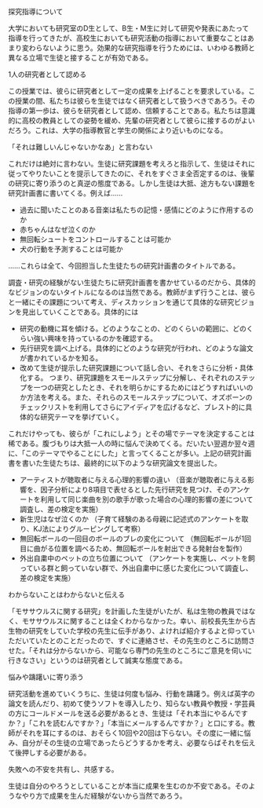 探究指導について

大学においても研究室のD生として、B生・M生に対して研究や発表にあたって指導を行ってきたが、高校生においても研究活動の指導において重要なことはあまり変わらないように思う。効果的な研究指導を行うためには、いわゆる教師と異なる立場で生徒と接することが有効である。



1人の研究者として認める

この授業では、彼らに研究者として一定の成果を上げることを要求している。この授業の間、私たちは彼らを生徒ではなく研究者として扱うべきであろう。その指導の第一歩は、彼らを研究者として認め、信頼することである。私たちは意識的に高校の教員としての姿勢を緩め、先輩の研究者として彼らに接するのがよいだろう。これは、大学の指導教官と学生の関係により近いものになる。



「それは難しいんじゃないかなあ」と言わない

これだけは絶対に言わない。生徒に研究課題を考えろと指示して、生徒はそれに従ってやりたいことを提示してきたのに、それをすぐさま全否定するのは、後輩の研究に寄り添うのと真逆の態度である。しかし生徒は大抵、途方もない課題を研究計画書に書いてくる。例えば……

- 過去に聞いたことのある音楽は私たちの記憶・感情にどのように作用するのか
- 赤ちゃんはなぜ泣くのか
- 無回転シュートをコントロールすることは可能か
- 犬の行動を予測することは可能か

……これらは全て、今回担当した生徒たちの研究計画書のタイトルである。

調査・研究の経験がない生徒たちに研究計画書を書かせているのだから、具体的なビジョンのないタイトルになるのは当然である。教師がまず行うことは、彼らと一緒にその課題について考え、ディスカッションを通じて具体的な研究ビジョンを見出していくことである。具体的には

- 研究の動機に耳を傾ける。どのようなことの、どのくらいの範囲に、どのくらい強い興味を持っているのかを確認する。
- 先行研究を調べ上げる。具体的にどのような研究が行われ、どのような論文が書かれているかを知る。
- 改めて生徒が提示した研究課題について話し合い、それをさらに分析・具体化する。
  つまり、研究課題をスモールステップに分解し、それぞれのステップを一つの研究としたとき、それを明らかにするためにはどうすればいいのか方法を考える。また、それらのスモールステップについて、オズボーンのチェックリストを利用してさらにアイディアを広げるなど、ブレスト的に具体的な研究テーマを挙げていく。

これだけやっても、彼らが「これにしよう」とその場でテーマを決定することは稀である。腹づもりは大抵一人の時に悩んで決めてくる。だいたい翌週か翌々週に、「このテーマでやることにした」と言ってくることが多い。上記の研究計画書を書いた生徒たちは、最終的に以下のような研究論文を提出した。

- アーティストが聴取者に与える心理的影響の違い
  （音楽が聴取者に与える影響を、因子分析により8項目で表せるとした先行研究を見つけ、そのアンケートを利用して同じ楽曲を別の歌手が歌った場合の心理的影響の差について調査し、差の検定を実施）
- 新生児はなぜ泣くのか
  （子育て経験のある母親に記述式のアンケートを取り、KJ法によりグルーピングして考察）
- 無回転ボールの一回目のボールのブレの変化について
  （無回転ボールが1回目に曲がる位置を調べるため、無回転ボールを射出できる発射台を製作）
- 外出自粛中のペットの立ち位置について
  （アンケートを実施し、ペットを飼っている群と飼っていない群で、外出自粛中に感じた変化について調査し、差の検定を実施）



わからないことはわからないと伝える

「モササウルスに関する研究」を計画した生徒がいたが、私は生物の教員ではなく、モササウルスに関することは全くわからなかった。幸い、前校長先生から古生物の研究をしていた学校の先生に伝手があり、よければ紹介するよと仰っていただいていたとのことだったので、すぐに連絡させ、その先生のところに訪問させた。「それは分からないから、可能なら専門の先生のところにご意見を伺いに行きなさい」というのは研究者として誠実な態度である。



悩みや躊躇いに寄り添う

研究活動を進めていくうちに、生徒は何度も悩み、行動を躊躇う。例えば英字の論文を読んだり、初めて使うソフトを導入したり、知らない教員や教授・学芸員の方にコールドメールを送る必要があるとき、生徒は「それ本当にやるんですか？」「これを読むんですか？」「本当にメールするんですか？」と口にする。教師がそれを耳にするのは、おそらく10回や20回は下らない。その度に一緒に悩み、自分がその生徒の立場であったらどうするかを考え、必要ならばそれを伝えて後押しする必要がある。



失敗への不安を共有し、共感する。

生徒は自分のやろうとしていることが本当に成果を生むのか不安である。そのようなやり方で成果を生んだ経験がないから当然であろう。